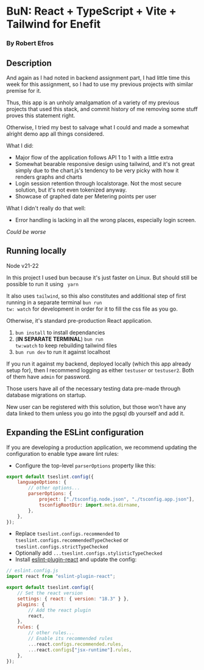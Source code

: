 # BuN: React + TypeScript + Vite + Tailwind for Enefit

### By Robert Efros

## Description

And again as I had noted in backend assignment part, I had little time this week for this assignment, so I had to use my
previous projects with similar premise for it.

Thus, this app is an unholy amalgamation of a variety of my previous projects that used this stack, and commit history
of me removing some stuff proves this statement right.

Otherwise, I tried my best to salvage what I could and made a somewhat alright demo app all things considered.

What I did:

- Major flow of the application follows API 1 to 1 with a little extra
- Somewhat bearable responsive design using tailwind, and it's not great simply due to the chart.js's tendency to be
  very picky with how it renders graphs and charts
- Login session retention through localstorage. Not the most secure solution, but it's not even tokenized anyway.
- Showcase of graphed date per Metering points per user

What I didn't really do that well:

- Error handling is lacking in all the wrong places, especially login screen.

*Could be worse*

## Running locally

Node v21-22

In this project I used bun because it's just faster on Linux. But should still be possible to run it using <code>
yarn</code>

It also uses <code>tailwind</code>, so this also constitutes and additional step of first running in a separate
terminal <code>bun run tw:
watch</code> for development in order for it to fill the css file as you go.

Otherwise, it's standard pre-production React application.

1. <code>bun install</code> to install dependancies
2. (**IN SEPARATE TERMINAL**) <code>bun run tw:watch</code> to keep rebuilding tailwind files
3. <code>bun run dev</code> to run it against localhost

If you run it against my backend, deployed locally (which this app already setup for), then I recommend logging as
either <code>testuser</code> or <code>testuser2</code>. Both of them have <code>admin</code> for password.

Those users have all of the necessary testing data pre-made through database migrations on startup.

New user can be registered with this solution, but those won't have any data linked to them unless you go into the pgsql
db yourself and add it.

## Expanding the ESLint configuration

If you are developing a production application, we recommend updating the configuration to enable type aware lint rules:

- Configure the top-level `parserOptions` property like this:

```js
export default tseslint.config({
    languageOptions: {
        // other options...
        parserOptions: {
            project: ["./tsconfig.node.json", "./tsconfig.app.json"],
            tsconfigRootDir: import.meta.dirname,
        },
    },
});
```

- Replace `tseslint.configs.recommended` to `tseslint.configs.recommendedTypeChecked` or
  `tseslint.configs.strictTypeChecked`
- Optionally add `...tseslint.configs.stylisticTypeChecked`
- Install [eslint-plugin-react](https://github.com/jsx-eslint/eslint-plugin-react) and update the config:

```js
// eslint.config.js
import react from "eslint-plugin-react";

export default tseslint.config({
    // Set the react version
    settings: { react: { version: "18.3" } },
    plugins: {
        // Add the react plugin
        react,
    },
    rules: {
        // other rules...
        // Enable its recommended rules
        ...react.configs.recommended.rules,
        ...react.configs["jsx-runtime"].rules,
    },
});
```
